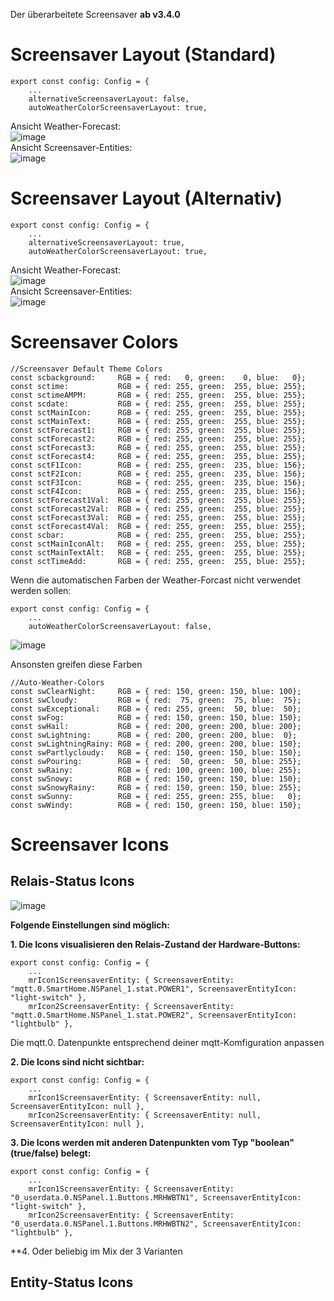 Der überarbeitete Screensaver **ab v3.4.0**

# Screensaver Layout (Standard)  

```
export const config: Config = {
    ...
    alternativeScreensaverLayout: false,
    autoWeatherColorScreensaverLayout: true,
```

Ansicht Weather-Forecast:  
![image](https://user-images.githubusercontent.com/102996011/190608554-a5719dfa-076c-46f5-9b01-30234493b035.png)  
Ansicht Screensaver-Entities:  
![image](https://user-images.githubusercontent.com/102996011/190608902-6cf53114-3fb8-453f-bf87-f13731d9a71f.png)  
  
# Screensaver Layout (Alternativ)

```
export const config: Config = {
    ...
    alternativeScreensaverLayout: true,
    autoWeatherColorScreensaverLayout: true,
```
  
Ansicht Weather-Forecast:  
![image](https://user-images.githubusercontent.com/102996011/190611272-c3bf9f34-c9c0-400d-ae03-c05bdfa8071b.png)  
Ansicht Screensaver-Entities:  
![image](https://user-images.githubusercontent.com/102996011/190611031-c2d5e638-dd45-42d3-9dfc-e058e1b0140f.png)  


# Screensaver Colors
```
//Screensaver Default Theme Colors
const scbackground:     RGB = { red:   0, green:    0, blue:   0};
const sctime:           RGB = { red: 255, green:  255, blue: 255};
const sctimeAMPM:       RGB = { red: 255, green:  255, blue: 255};
const scdate:           RGB = { red: 255, green:  255, blue: 255};
const sctMainIcon:      RGB = { red: 255, green:  255, blue: 255};
const sctMainText:      RGB = { red: 255, green:  255, blue: 255};
const sctForecast1:     RGB = { red: 255, green:  255, blue: 255};
const sctForecast2:     RGB = { red: 255, green:  255, blue: 255};
const sctForecast3:     RGB = { red: 255, green:  255, blue: 255};
const sctForecast4:     RGB = { red: 255, green:  255, blue: 255};
const sctF1Icon:        RGB = { red: 255, green:  235, blue: 156};
const sctF2Icon:        RGB = { red: 255, green:  235, blue: 156};
const sctF3Icon:        RGB = { red: 255, green:  235, blue: 156};
const sctF4Icon:        RGB = { red: 255, green:  235, blue: 156};
const sctForecast1Val:  RGB = { red: 255, green:  255, blue: 255};
const sctForecast2Val:  RGB = { red: 255, green:  255, blue: 255};
const sctForecast3Val:  RGB = { red: 255, green:  255, blue: 255};
const sctForecast4Val:  RGB = { red: 255, green:  255, blue: 255};
const scbar:            RGB = { red: 255, green:  255, blue: 255};
const sctMainIconAlt:   RGB = { red: 255, green:  255, blue: 255};
const sctMainTextAlt:   RGB = { red: 255, green:  255, blue: 255};
const sctTimeAdd:       RGB = { red: 255, green:  255, blue: 255};
```
Wenn die automatischen Farben der Weather-Forcast nicht verwendet werden sollen:
```
export const config: Config = {
    ...
    autoWeatherColorScreensaverLayout: false,
```

![image](https://user-images.githubusercontent.com/102996011/190623367-70ebe988-f467-49cf-8e81-2275a8db259b.png)

Ansonsten greifen diese Farben
```
//Auto-Weather-Colors
const swClearNight:     RGB = { red: 150, green: 150, blue: 100};
const swCloudy:         RGB = { red:  75, green:  75, blue:  75};
const swExceptional:    RGB = { red: 255, green:  50, blue:  50};
const swFog:            RGB = { red: 150, green: 150, blue: 150};
const swHail:           RGB = { red: 200, green: 200, blue: 200};
const swLightning:      RGB = { red: 200, green: 200, blue:  0};
const swLightningRainy: RGB = { red: 200, green: 200, blue: 150};
const swPartlycloudy:   RGB = { red: 150, green: 150, blue: 150};
const swPouring:        RGB = { red:  50, green:  50, blue: 255};
const swRainy:          RGB = { red: 100, green: 100, blue: 255};
const swSnowy:          RGB = { red: 150, green: 150, blue: 150};
const swSnowyRainy:     RGB = { red: 150, green: 150, blue: 255};
const swSunny:          RGB = { red: 255, green: 255, blue:   0};
const swWindy:          RGB = { red: 150, green: 150, blue: 150};
```

# Screensaver Icons

## Relais-Status Icons

![image](https://user-images.githubusercontent.com/102996011/190625454-181092a5-83ea-4ac7-bff5-10274ec98ad5.png)

**Folgende Einstellungen sind möglich:**

**1. Die Icons visualisieren den Relais-Zustand der Hardware-Buttons:**  
```
export const config: Config = {
    ...
    mrIcon1ScreensaverEntity: { ScreensaverEntity: "mqtt.0.SmartHome.NSPanel_1.stat.POWER1", ScreensaverEntityIcon: "light-switch" },
    mrIcon2ScreensaverEntity: { ScreensaverEntity: "mqtt.0.SmartHome.NSPanel_1.stat.POWER2", ScreensaverEntityIcon: "lightbulb" },
```
Die mqtt.0. Datenpunkte entsprechend deiner mqtt-Komfiguration anpassen  
  
**2. Die Icons sind nicht sichtbar:**  
```
export const config: Config = {
    ...
    mrIcon1ScreensaverEntity: { ScreensaverEntity: null, ScreensaverEntityIcon: null },
    mrIcon2ScreensaverEntity: { ScreensaverEntity: null, ScreensaverEntityIcon: null },
```


**3. Die Icons werden mit anderen Datenpunkten vom Typ "boolean" (true/false) belegt:**  
```
export const config: Config = {
    ...
    mrIcon1ScreensaverEntity: { ScreensaverEntity: "0_userdata.0.NSPanel.1.Buttons.MRHWBTN1", ScreensaverEntityIcon: "light-switch" },
    mrIcon2ScreensaverEntity: { ScreensaverEntity: "0_userdata.0.NSPanel.1.Buttons.MRHWBTN2", ScreensaverEntityIcon: "lightbulb" },
```

**4. Oder beliebig im Mix der 3 Varianten

## Entity-Status Icons
